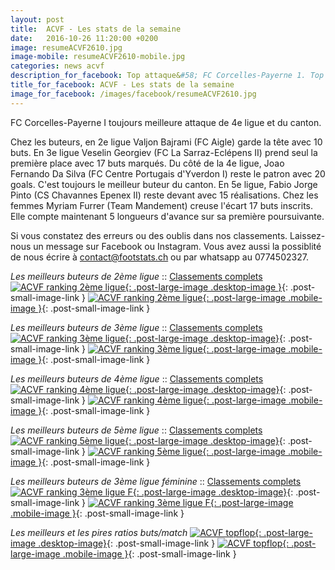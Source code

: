```yaml
---
layout: post
title:  ACVF - Les stats de la semaine
date:   2016-10-26 11:20:00 +0200
image: resumeACVF2610.jpg
image-mobile: resumeACVF2610-mobile.jpg
categories: news acvf
description_for_facebook: Top attaque&#58; FC Corcelles-Payerne 1. Top buteurs&#58; Bajrami Valjon, Veselin Georgiev, Joao Fernando Da Silva, Fabio Jorge Pinto, Myriam Furrer 
title_for_facebook: ACVF - Les stats de la semaine
image_for_facebook: /images/facebook/resumeACVF2610.jpg
---
```

FC Corcelles-Payerne I toujours meilleure attaque de 4e ligue et du canton.

Chez les buteurs, en 2e ligue Valjon Bajrami (FC Aigle) garde la tête avec 10 buts. En 3e ligue Veselin Georgiev (FC La Sarraz-Eclépens II) prend seul la première place avec 17 buts marqués. Du côté de la 4e ligue, Joao Fernando Da Silva (FC Centre Portugais d'Yverdon I) reste le patron avec 20 goals. C'est toujours le meilleur buteur du canton. En 5e ligue, Fabio Jorge Pinto (CS Chavannes Epenex II) reste devant avec 15 réalisations. Chez les femmes Myriam Furrer (Team Mandement) creuse l'écart 17 buts inscrits. Elle compte maintenant 5 longueurs d'avance sur sa première poursuivante.

Si vous constatez des erreurs ou des oublis dans nos classements. Laissez-nous un message sur Facebook ou Instagram. Vous avez aussi la possiblité de nous écrire à contact@footstats.ch ou par whatsapp au 0774502327.

_Les meilleurs buteurs de 2ème ligue_ :: [Classements complets]({{site.url}}/acvf/2eme-ligue)
[![ACVF ranking 2ème ligue]({{site.url}}/images/posts/rankings/resumeACVF22610.jpg){: .post-large-image .desktop-image }]({{site.url}}/images/posts/rankings/resumeACVF22610.jpg){: .post-small-image-link }
[![ACVF ranking 2ème ligue]({{site.url}}/images/posts/rankings/resumeACVF22610-mobile.jpg){: .post-large-image .mobile-image }]({{site.url}}/images/posts/rankings/resumeACVF22610-mobile.jpg){: .post-small-image-link }

_Les meilleurs buteurs de 3ème ligue_ :: [Classements complets]({{site.url}}/acvf/3eme-ligue)
[![ACVF ranking 3ème ligue]({{site.url}}/images/posts/rankings/resumeACVF32610.jpg){: .post-large-image .desktop-image}]({{site.url}}/images/posts/rankings/resumeACVF32610.jpg){: .post-small-image-link }
[![ACVF ranking 3ème ligue]({{site.url}}/images/posts/rankings/resumeACVF32610-mobile.jpg){: .post-large-image .mobile-image }]({{site.url}}/images/posts/rankings/resumeACVF32610-mobile.jpg){: .post-small-image-link }

_Les meilleurs buteurs de 4ème ligue_ :: [Classements complets]({{site.url}}/acvf/4eme-ligue)
[![ACVF ranking 4ème ligue]({{site.url}}/images/posts/rankings/resumeACVF42610.jpg){: .post-large-image .desktop-image}]({{site.url}}/images/posts/rankings/resumeACVF42610.jpg){: .post-small-image-link }
[![ACVF ranking 4ème ligue]({{site.url}}/images/posts/rankings/resumeACVF42610-mobile.jpg){: .post-large-image .mobile-image }]({{site.url}}/images/posts/rankings/resumeACVF42610-mobile.jpg){: .post-small-image-link }

_Les meilleurs buteurs de 5ème ligue_ :: [Classements complets]({{site.url}}/acvf/5eme-ligue)
[![ACVF ranking 5ème ligue]({{site.url}}/images/posts/rankings/resumeACVF52610.jpg){: .post-large-image .desktop-image}]({{site.url}}/images/posts/rankings/resumeACVF52610.jpg){: .post-small-image-link }
[![ACVF ranking 5ème ligue]({{site.url}}/images/posts/rankings/resumeACVF52610-mobile.jpg){: .post-large-image .mobile-image }]({{site.url}}/images/posts/rankings/resumeACVF52610-mobile.jpg){: .post-small-image-link }

_Les meilleurs buteurs de 3ème ligue féminine_ :: [Classements complets]({{site.url}}/acvf/3eme-ligue-feminine)
[![ACVF ranking 3ème ligue F]({{site.url}}/images/posts/rankings/resumeACVF302610.jpg){: .post-large-image .desktop-image}]({{site.url}}/images/posts/rankings/resumeACVF302610.jpg){: .post-small-image-link }
[![ACVF ranking 3ème ligue F]({{site.url}}/images/posts/rankings/resumeACVF302610-mobile.jpg){: .post-large-image .mobile-image }]({{site.url}}/images/posts/rankings/resumeACVF302610-mobile.jpg){: .post-small-image-link }

_Les meilleurs et les pires ratios buts/match_
[![ACVF topflop]({{site.url}}/images/posts/topflop/ACVF2610.jpg){: .post-large-image .desktop-image}]({{site.url}}/images/posts/topflop/ACVF2610.jpg){: .post-small-image-link }
[![ACVF topflop]({{site.url}}/images/posts/topflop/ACVF2610.jpg){: .post-large-image .mobile-image }]({{site.url}}/images/posts/topflop/ACVF2610.jpg){: .post-small-image-link }